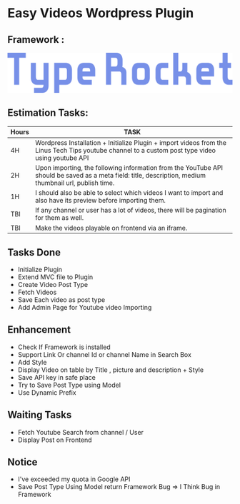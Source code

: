 # Easy Videos Wordpress Plugin

## Framework : 
[![N|Solid](https://raw.githubusercontent.com/TypeRocket/art/main/wordmark/typerocket.svg)](https://typerocket.com/)


## Estimation Tasks:

| Hours | TASK |
| ------ | ------ |
| 4H | Wordpress Installation + Initialize Plugin + import videos from the Linus Tech Tips youtube channel to a custom post type video using youtube API  |
| 2H | Upon importing, the following information from the YouTube API should be saved as a meta field: title, description, medium thumbnail url, publish time. |
| 1H | I should also be able to select which videos I want to import and also have its preview before importing them. |
| TBI | If any channel or user has a lot of videos, there will be pagination for them as well. |
| TBI | Make the videos playable on frontend via an iframe. |

## Tasks Done

- Initialize Plugin
- Extend MVC file to Plugin
- Create Video Post Type
- Fetch Videos
- Save Each video as post type
- Add Admin Page for Youtube video Importing


## Enhancement

- Check If Framework is installed
- Support Link Or channel Id or channel Name in Search Box
- Add Style
- Display Video on table by Title , picture and description +  Style
- Save API key in safe place
- Try to Save Post Type using Model
- Use Dynamic Prefix


## Waiting Tasks

- Fetch Youtube Search from channel / User
- Display Post on Frontend



## Notice

- I've exceeded  my quota in Google API
- Save Post Type Using Model return Framework Bug => I Think Bug in Framework